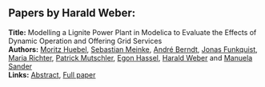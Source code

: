 <h2>Papers by Harald Weber:</h2>
<p>
<b>Title:</b> Modelling a Lignite Power Plant in Modelica to Evaluate the Effects of Dynamic Operation and Offering Grid Services<br />
<b>Authors:</b> <a href="../authors/author_138.html">Moritz Huebel</a>, <a href="../authors/author_207.html">Sebastian Meinke</a>, <a href="../authors/author_34.html">André Berndt</a>, <a href="../authors/author_102.html">Jonas Funkquist</a>, <a href="../authors/author_257.html">Maria Richter</a>, <a href="../authors/author_218.html">Patrick Mutschler</a>, <a href="../authors/author_127.html">Egon Hassel</a>, <a href="../authors/author_332.html">Harald Weber</a> and <a href="../authors/author_268.html">Manuela Sander</a><br />
<b>Links:</b> <a href="../abstracts/abstract_109.pdf">Abstract</a>, <a href="../submissions/ECP140961037_HuebelMeinkeBerndtFunkquistRichterMutschlerHasselWeberSander.pdf">Full paper</a>
</p>